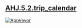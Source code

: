 [AHJ.5.2.trip_calendar]()
--
[![AppVeyor](https://img.shields.io/appveyor/ci/shustrila/ahj-5-3-list-editor.svg?logo=appveyor&logoColor=white)](https://ci.appveyor.com/project/Shustrila/ahj-5-3-list-editor)
